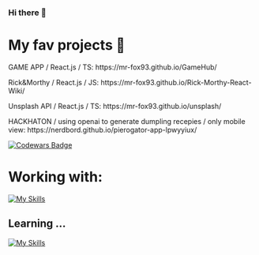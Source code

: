 ### Hi there 👋

<h1>My fav projects 🌱</h1>
<p></p>GAME APP / React.js / TS: https://mr-fox93.github.io/GameHub/</p>
<p>Rick&Morthy / React.js / JS: https://mr-fox93.github.io/Rick-Morthy-React-Wiki/ </p>
<p>Unsplash API / React.js / TS: https://mr-fox93.github.io/unsplash/</p>

<p> HACKHATON / using openai to generate dumpling recepies / only mobile view: https://nerdbord.github.io/pierogator-app-lpwyyiux/ <p>


<a href="https://www.codewars.com/users/mr-fox93">![Codewars Badge](https://www.codewars.com/users/mr-fox93/badges/large?theme=light)</a>

<!--
**mr-fox93/mr-fox93** is a ✨ _special_ ✨ repository because its `README.md` (this file) appears on your GitHub profile.

Here are some ideas to get you started:

- 🔭 I’m currently working on ...
- 🌱 I’m currently learning ...
- 👯 I’m looking to collaborate on ...
- 🤔 I’m looking for help with ...
- 💬 Ask me about ...
- 📫 How to reach me: ...
- 😄 Pronouns: ...
- ⚡ Fun fact: ...
-->
<h1>Working with:</h1>

[![My Skills](https://skillicons.dev/icons?i=js,ts,git,vite,vscode,react,styledcomponents,figma,html,css,nodejs)](https://skillicons.dev)


<h2>Learning ... </h2>


[![My Skills](https://skillicons.dev/icons?i=nextjs,tailwind)](https://skillicons.dev)




